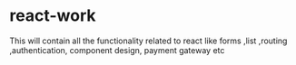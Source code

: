 # react-work
This will contain all the functionality related to react like forms ,list ,routing ,authentication, component design, payment gateway etc
